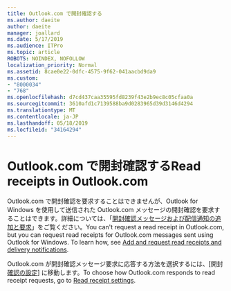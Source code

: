 ```yaml
---
title: Outlook.com で開封確認する
ms.author: daeite
author: daeite
manager: joallard
ms.date: 5/17/2019
ms.audience: ITPro
ms.topic: article
ROBOTS: NOINDEX, NOFOLLOW
localization_priority: Normal
ms.assetid: 8cae0e22-0dfc-4575-9f62-041aacbd9da9
ms.custom:
- "8000034"
- "768"
ms.openlocfilehash: d7cd437caa35595fd8239f43e2b9ec8c05cfaa0a
ms.sourcegitcommit: 3610afd1c7139588ba9d0283965d39d3146d4294
ms.translationtype: MT
ms.contentlocale: ja-JP
ms.lasthandoff: 05/18/2019
ms.locfileid: "34164294"
---
```

# <a name="read-receipts-in-outlookcom"></a><span data-ttu-id="936b2-102">Outlook.com で開封確認する</span><span class="sxs-lookup"><span data-stu-id="936b2-102">Read receipts in Outlook.com</span></span>

<span data-ttu-id="936b2-p101">Outlook.com で開封確認を要求することはできませんが、Outlook for Windows を使用して送信された Outlook.com メッセージの開封確認を要求することはできます。詳細については、「[開封確認メッセージおよび配信通知の追加と要求](https://go.microsoft.com/fwlink/p/?linkid=874355)」をご覧ください。</span><span class="sxs-lookup"><span data-stu-id="936b2-p101">You can't request a read receipt in Outlook.com, but you can request read receipts for Outlook.com messages sent using Outlook for Windows. To learn how, see [Add and request read receipts and delivery notifications](https://go.microsoft.com/fwlink/p/?linkid=874355).</span></span>
  
<span data-ttu-id="936b2-105">Outlook.com が開封確認メッセージ要求に応答する方法を選択するには、[開封[確認の設定](https://outlook.live.com/mail/options/mail/handling/readReceipts)] に移動します。</span><span class="sxs-lookup"><span data-stu-id="936b2-105">To choose how Outlook.com responds to read receipt requests, go to [Read receipt settings](https://outlook.live.com/mail/options/mail/handling/readReceipts).</span></span>
